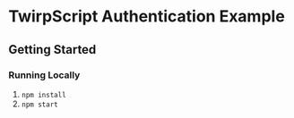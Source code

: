 # TwirpScript Authentication Example

## Getting Started

### Running Locally

1. `npm install`
2. `npm start`
